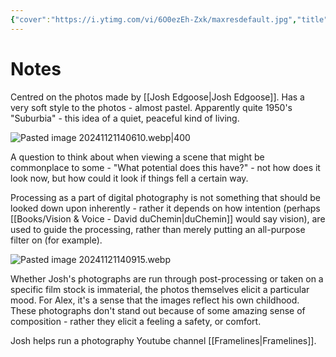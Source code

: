 ```yaml
---
{"cover":"https://i.ytimg.com/vi/6O0ezEh-Zxk/maxresdefault.jpg","title":"The Quietly Beautiful Photography of  Josh Edgoose","channel":"[[The Photographic Eye]]","published":"2024-04-30","source":"https://www.youtube.com/watch?v=6O0ezEh-Zxk","watched":true,"reviewed":"2024-11-21","dg-publish":true,"tags":["youtube","videos"],"dg-note-icon":5,"permalink":"/Clippings/The Quietly Beautiful Photography of Josh Edgoose/","dgPassFrontmatter":true,"noteIcon":5,"created":"2024-11-21T13:28:31.208+09:00"}
---
```


# Notes

Centred on the photos made by [[Josh Edgoose\|Josh Edgoose]].
Has a very soft style to the photos - almost pastel. Apparently quite 1950's <!--note: I'm not sure if colour photography was around in the 1950's?-->
"Suburbia" - this idea of a quiet, peaceful kind of living.

![Pasted image 20241121140610.webp|400](/img/user/Images/Pasted%20image%2020241121140610.webp)

A question to think about when viewing a scene that might be commonplace to some - "What potential does this have?" - not how does it look now, but how could it look if things fell a certain way.

Processing as a part of digital photography is not something that should be looked down upon inherently - rather it depends on how intention (perhaps [[Books/Vision & Voice - David duChemin\|duChemin]] would say vision), are used to guide the processing, rather than merely putting an all-purpose filter on (for example).

![Pasted image 20241121140915.webp](/img/user/Images/Pasted%20image%2020241121140915.webp)
<!--note: The trees in the background here, for example, have extremely low detail to them and look very far from photorealistic.-->
Whether Josh's photographs are run through post-processing or taken on a specific film stock is immaterial, the photos themselves elicit a particular mood. For Alex, it's a sense that the images reflect his own childhood. These photographs don't stand out because of some amazing sense of composition - rather they elicit a feeling a safety, or comfort.

Josh helps run a photography Youtube channel [[Framelines\|Framelines]].